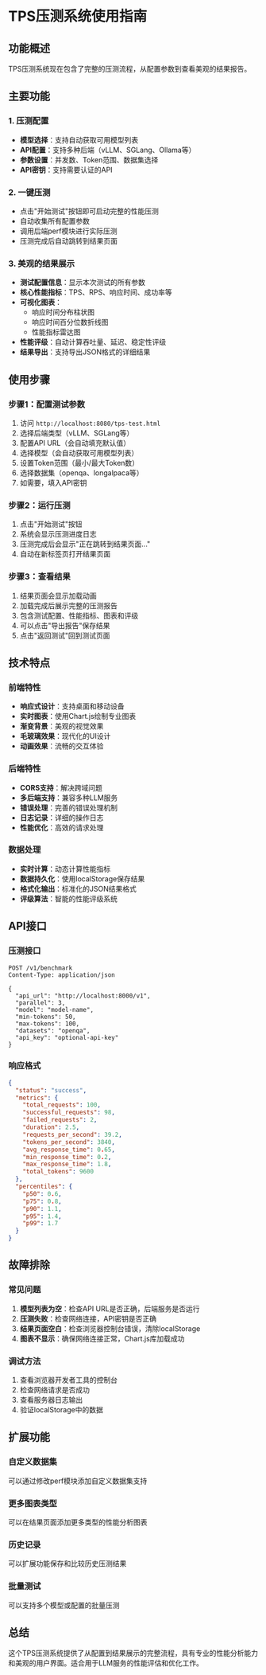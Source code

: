 # TPS压测系统使用指南

## 功能概述

TPS压测系统现在包含了完整的压测流程，从配置参数到查看美观的结果报告。

## 主要功能

### 1. 压测配置
- **模型选择**：支持自动获取可用模型列表
- **API配置**：支持多种后端（vLLM、SGLang、Ollama等）
- **参数设置**：并发数、Token范围、数据集选择
- **API密钥**：支持需要认证的API

### 2. 一键压测
- 点击"开始测试"按钮即可启动完整的性能压测
- 自动收集所有配置参数
- 调用后端perf模块进行实际压测
- 压测完成后自动跳转到结果页面

### 3. 美观的结果展示
- **测试配置信息**：显示本次测试的所有参数
- **核心性能指标**：TPS、RPS、响应时间、成功率等
- **可视化图表**：
  - 响应时间分布柱状图
  - 响应时间百分位数折线图
  - 性能指标雷达图
- **性能评级**：自动计算吞吐量、延迟、稳定性评级
- **结果导出**：支持导出JSON格式的详细结果

## 使用步骤

### 步骤1：配置测试参数
1. 访问 `http://localhost:8080/tps-test.html`
2. 选择后端类型（vLLM、SGLang等）
3. 配置API URL（会自动填充默认值）
4. 选择模型（会自动获取可用模型列表）
5. 设置Token范围（最小/最大Token数）
6. 选择数据集（openqa、longalpaca等）
7. 如需要，填入API密钥

### 步骤2：运行压测
1. 点击"开始测试"按钮
2. 系统会显示压测进度日志
3. 压测完成后会显示"正在跳转到结果页面..."
4. 自动在新标签页打开结果页面

### 步骤3：查看结果
1. 结果页面会显示加载动画
2. 加载完成后展示完整的压测报告
3. 包含测试配置、性能指标、图表和评级
4. 可以点击"导出报告"保存结果
5. 点击"返回测试"回到测试页面

## 技术特点

### 前端特性
- **响应式设计**：支持桌面和移动设备
- **实时图表**：使用Chart.js绘制专业图表
- **渐变背景**：美观的视觉效果
- **毛玻璃效果**：现代化的UI设计
- **动画效果**：流畅的交互体验

### 后端特性
- **CORS支持**：解决跨域问题
- **多后端支持**：兼容多种LLM服务
- **错误处理**：完善的错误处理机制
- **日志记录**：详细的操作日志
- **性能优化**：高效的请求处理

### 数据处理
- **实时计算**：动态计算性能指标
- **数据持久化**：使用localStorage保存结果
- **格式化输出**：标准化的JSON结果格式
- **评级算法**：智能的性能评级系统

## API接口

### 压测接口
```
POST /v1/benchmark
Content-Type: application/json

{
  "api_url": "http://localhost:8000/v1",
  "parallel": 3,
  "model": "model-name",
  "min-tokens": 50,
  "max-tokens": 100,
  "datasets": "openqa",
  "api_key": "optional-api-key"
}
```

### 响应格式
```json
{
  "status": "success",
  "metrics": {
    "total_requests": 100,
    "successful_requests": 98,
    "failed_requests": 2,
    "duration": 2.5,
    "requests_per_second": 39.2,
    "tokens_per_second": 3840,
    "avg_response_time": 0.65,
    "min_response_time": 0.2,
    "max_response_time": 1.8,
    "total_tokens": 9600
  },
  "percentiles": {
    "p50": 0.6,
    "p75": 0.8,
    "p90": 1.1,
    "p95": 1.4,
    "p99": 1.7
  }
}
```

## 故障排除

### 常见问题
1. **模型列表为空**：检查API URL是否正确，后端服务是否运行
2. **压测失败**：检查网络连接，API密钥是否正确
3. **结果页面空白**：检查浏览器控制台错误，清除localStorage
4. **图表不显示**：确保网络连接正常，Chart.js库加载成功

### 调试方法
1. 查看浏览器开发者工具的控制台
2. 检查网络请求是否成功
3. 查看服务器日志输出
4. 验证localStorage中的数据

## 扩展功能

### 自定义数据集
可以通过修改perf模块添加自定义数据集支持

### 更多图表类型
可以在结果页面添加更多类型的性能分析图表

### 历史记录
可以扩展功能保存和比较历史压测结果

### 批量测试
可以支持多个模型或配置的批量压测

## 总结

这个TPS压测系统提供了从配置到结果展示的完整流程，具有专业的性能分析能力和美观的用户界面。适合用于LLM服务的性能评估和优化工作。
